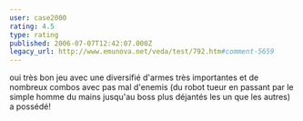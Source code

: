 ```yaml
---
user: case2000
rating: 4.5
type: rating
published: 2006-07-07T12:42:07.000Z
legacy_url: http://www.emunova.net/veda/test/792.htm#comment-5659
---
```

oui très bon jeu avec une diversifié d'armes très importantes et de nombreux combos avec pas mal d'enemis (du robot tueur en passant par le simple homme du mains jusqu'au boss plus déjantés les un que les autres) a possédé!